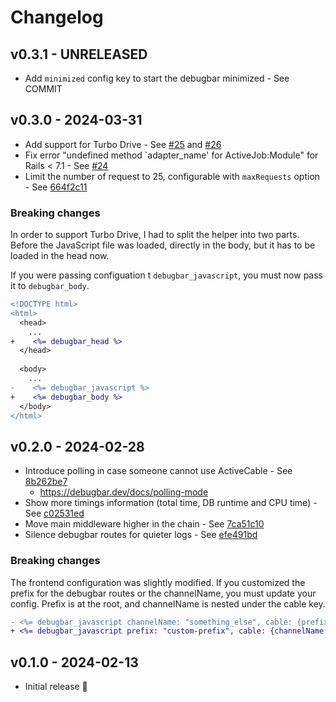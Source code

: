 # Changelog

## v0.3.1 - UNRELEASED

* Add `minimized` config key to start the debugbar minimized - See COMMIT

## v0.3.0 - 2024-03-31

* Add support for Turbo Drive - See [#25](https://github.com/julienbourdeau/debugbar/pull/25) and [#26](https://github.com/julienbourdeau/debugbar/pull/26)
* Fix error "undefined method `adapter_name' for ActiveJob:Module" for Rails < 7.1 - See [#24](https://github.com/julienbourdeau/debugbar/pull/24)
* Limit the number of request to 25, configurable with `maxRequests` option - See [664f2c11](https://github.com/julienbourdeau/debugbar/commit/664f2c11e56f18a7c3e4a9fb83ba5b7e19fbb9a9)

### Breaking changes

In order to support Turbo Drive, I had to split the helper into two parts. Before the JavaScript file was loaded, 
directly in the body, but it has to be loaded in the head now. 

If you were passing configuation t `debugbar_javascript`, you must now pass it to `debugbar_body`.

```diff
<!DOCTYPE html>
<html>
  <head>
    ... 
+    <%= debugbar_head %>
  </head>
    
  <body>
    ...
-    <%= debugbar_javascript %>
+    <%= debugbar_body %>
  </body>
</html>
```

## v0.2.0 - 2024-02-28

* Introduce polling in case someone cannot use ActiveCable - See [8b262be7](https://github.com/julienbourdeau/debugbar/commit/8b262be7b644c7b587a6c3348bb02076053a344f)
  * https://debugbar.dev/docs/polling-mode
* Show more timings information (total time, DB runtime and CPU time) - See [c02531ed](https://github.com/julienbourdeau/debugbar/commit/c02531ed6e9d9c74df11d4d8c30e3fb7bf970852)
* Move main middleware higher in the chain - See [7ca51c10](https://github.com/julienbourdeau/debugbar/commit/7ca51c10c5999f7ad14a303c92083614551de134)
* Silence debugbar routes for quieter logs - See [efe491bd](https://github.com/julienbourdeau/debugbar/commit/efe491bde9e0544e5fb891597bb2af47854c1169)

### Breaking changes

The frontend configuration was slightly modified. If you customized the prefix for the debugbar routes or the channelName, you must update your config.
Prefix is at the root, and channelName is nested under the cable key.

```diff
- <%= debugbar_javascript channelName: "something_else", cable: {prefix: "custom-prefix"} %>
+ <%= debugbar_javascript prefix: "custom-prefix", cable: {channelName: "something_else"} %>
```

## v0.1.0 - 2024-02-13

* Initial release 🎉
